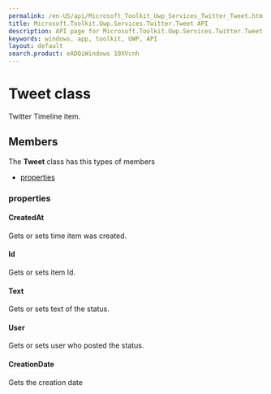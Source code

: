 ```yaml
---
permalink: /en-US/api/Microsoft_Toolkit_Uwp_Services_Twitter_Tweet.htm
title: Microsoft.Toolkit.Uwp.Services.Twitter.Tweet API 
description: API page for Microsoft.Toolkit.Uwp.Services.Twitter.Tweet
keywords: windows, app, toolkit, UWP, API
layout: default
search.product: eADQiWindows 10XVcnh
---
```



# Tweet class

Twitter Timeline item.

## Members

The **Tweet** class has this types of members

* [properties](#properties)

### properties

#### CreatedAt

Gets or sets time item was created.



#### Id

Gets or sets item Id.



#### Text

Gets or sets text of the status.



#### User

Gets or sets user who posted the status.



#### CreationDate

Gets the creation date


